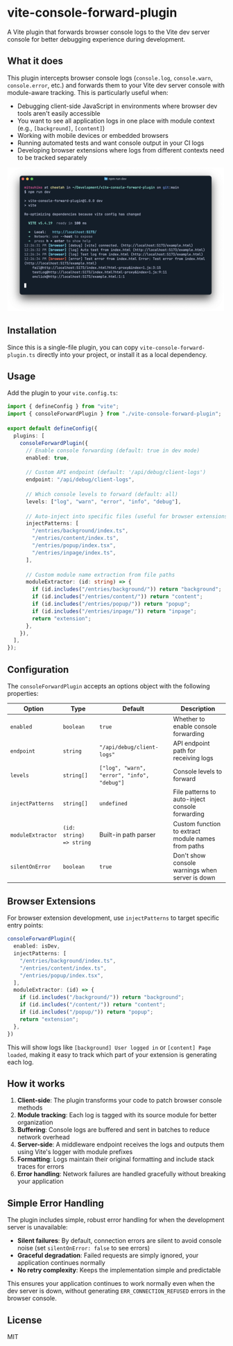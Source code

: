 # vite-console-forward-plugin

A Vite plugin that forwards browser console logs to the Vite dev server console for better debugging experience during development.

## What it does

This plugin intercepts browser console logs (`console.log`, `console.warn`, `console.error`, etc.) and forwards them to your Vite dev server console with module-aware tracking. This is particularly useful when:

- Debugging client-side JavaScript in environments where browser dev tools aren't easily accessible
- You want to see all application logs in one place with module context (e.g., `[background]`, `[content]`)
- Working with mobile devices or embedded browsers
- Running automated tests and want console output in your CI logs
- Developing browser extensions where logs from different contexts need to be tracked separately

<img src="log.png" alt="Screenshot" width=500>

## Installation

Since this is a single-file plugin, you can copy `vite-console-forward-plugin.ts` directly into your project, or install it as a local dependency.

## Usage

Add the plugin to your `vite.config.ts`:

```typescript
import { defineConfig } from "vite";
import { consoleForwardPlugin } from "./vite-console-forward-plugin";

export default defineConfig({
  plugins: [
    consoleForwardPlugin({
      // Enable console forwarding (default: true in dev mode)
      enabled: true,

      // Custom API endpoint (default: '/api/debug/client-logs')
      endpoint: "/api/debug/client-logs",

      // Which console levels to forward (default: all)
      levels: ["log", "warn", "error", "info", "debug"],

      // Auto-inject into specific files (useful for browser extensions)
      injectPatterns: [
        "/entries/background/index.ts",
        "/entries/content/index.ts",
        "/entries/popup/index.tsx",
        "/entries/inpage/index.ts",
      ],

      // Custom module name extraction from file paths
      moduleExtractor: (id: string) => {
        if (id.includes("/entries/background/")) return "background";
        if (id.includes("/entries/content/")) return "content";
        if (id.includes("/entries/popup/")) return "popup";
        if (id.includes("/entries/inpage/")) return "inpage";
        return "extension";
      },
    }),
  ],
});
```

## Configuration

The `consoleForwardPlugin` accepts an options object with the following properties:

| Option            | Type                             | Default                                     | Description                                        |
| ----------------- | -------------------------------- | ------------------------------------------- | -------------------------------------------------- |
| `enabled`         | `boolean`                        | `true`                                      | Whether to enable console forwarding               |
| `endpoint`        | `string`                         | `"/api/debug/client-logs"`                  | API endpoint path for receiving logs               |
| `levels`          | `string[]`                       | `["log", "warn", "error", "info", "debug"]` | Console levels to forward                          |
| `injectPatterns`  | `string[]`                       | `undefined`                                 | File patterns to auto-inject console forwarding   |
| `moduleExtractor` | `(id: string) => string`         | Built-in path parser                        | Custom function to extract module names from paths |
| `silentOnError`   | `boolean`                        | `true`                                      | Don't show console warnings when server is down   |

## Browser Extensions

For browser extension development, use `injectPatterns` to target specific entry points:

```typescript
consoleForwardPlugin({
  enabled: isDev,
  injectPatterns: [
    "/entries/background/index.ts",
    "/entries/content/index.ts", 
    "/entries/popup/index.tsx",
  ],
  moduleExtractor: (id) => {
    if (id.includes("/background/")) return "background";
    if (id.includes("/content/")) return "content"; 
    if (id.includes("/popup/")) return "popup";
    return "extension";
  },
})
```

This will show logs like `[background] User logged in` or `[content] Page loaded`, making it easy to track which part of your extension is generating each log.

## How it works

1. **Client-side**: The plugin transforms your code to patch browser console methods
2. **Module tracking**: Each log is tagged with its source module for better organization
3. **Buffering**: Console logs are buffered and sent in batches to reduce network overhead
4. **Server-side**: A middleware endpoint receives the logs and outputs them using Vite's logger with module prefixes
5. **Formatting**: Logs maintain their original formatting and include stack traces for errors
6. **Error handling**: Network failures are handled gracefully without breaking your application

## Simple Error Handling

The plugin includes simple, robust error handling for when the development server is unavailable:

- **Silent failures**: By default, connection errors are silent to avoid console noise (set `silentOnError: false` to see errors)
- **Graceful degradation**: Failed requests are simply ignored, your application continues normally
- **No retry complexity**: Keeps the implementation simple and predictable

This ensures your application continues to work normally even when the dev server is down, without generating `ERR_CONNECTION_REFUSED` errors in the browser console.

## License

MIT
